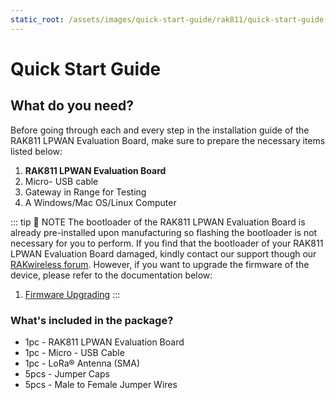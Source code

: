 ```yaml
---
static_root: /assets/images/quick-start-guide/rak811/quick-start-guide
---
```


# Quick Start Guide

<rk-img
  :src="`${$frontmatter.static_root}/bv4v5828qbdlkrann1xt.jpg`"
  width="70%"
  figure-number="1"
  caption="RAK811 LPWAN Evaluation Board"
/>

## What do you need?

Before going through each and every step in the installation guide of the RAK811 LPWAN Evaluation Board, make sure to prepare the necessary items listed below:

1. **RAK811 LPWAN Evaluation Board**
2. Micro- USB cable
3. Gateway in Range for Testing
4. A Windows/Mac OS/Linux Computer

<rk-btn
  src="https://store.rakwireless.com/products/rak811-wisnode-lora-module"
  label="Buy a RAK811 LPWAN Evaluation Board"
  _blank
/>

::: tip 📝 NOTE
The bootloader of the RAK811 LPWAN Evaluation Board is already pre-installed upon manufacturing so flashing the bootloader is not necessary for you to perform. If you find that the bootloader of your RAK811 LPWAN Evaluation Board damaged, kindly contact our support though our [RAKwireless forum](https://forum.rakwireless.com/). However, if you want to upgrade the firmware of the device, please refer to the documentation below:

1. [Firmware Upgrading](/en-us/quick-start/rak811/upgrading-the-firmware.html)
   :::

### What's included in the package?

- 1pc - RAK811 LPWAN Evaluation Board
- 1pc - Micro - USB Cable
- 1pc - LoRa® Antenna (SMA)
- 5pcs - Jumper Caps
- 5pcs - Male to Female Jumper Wires
